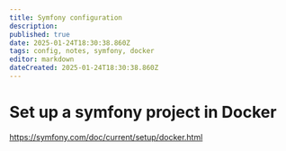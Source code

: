 ```yaml
---
title: Symfony configuration
description: 
published: true
date: 2025-01-24T18:30:38.860Z
tags: config, notes, symfony, docker
editor: markdown
dateCreated: 2025-01-24T18:30:38.860Z
---
```


# Set up a symfony project in Docker
https://symfony.com/doc/current/setup/docker.html